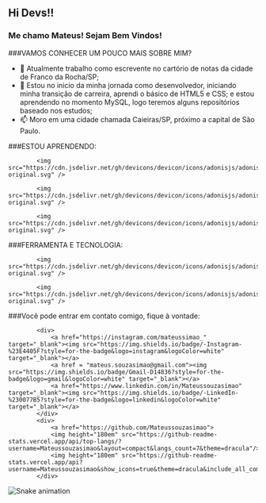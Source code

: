 ## Hi Devs!!
### Me chamo Mateus! Sejam Bem Vindos!

###VAMOS CONHECER UM POUCO MAIS SOBRE MIM?

- 🔭 Atualmente trabalho como escrevente no cartório de notas da cidade de Franco da Rocha/SP; 
- 🌱 Estou no inicio da minha jornada como desenvolvedor, iniciando minha transição de carreira, aprendi o básico de HTML5 e CSS; e estou aprendendo no momento MySQL, logo teremos alguns repositórios baseado nos estudos;
- 📫 Moro em uma cidade chamada Caieiras/SP, próximo a capital de São Paulo.

###ESTOU APRENDENDO:

<!DOCTYPE html>
<html>
<head>
<meta charset="UTF-8"/>
</head>
<body>

            <img src="https://cdn.jsdelivr.net/gh/devicons/devicon/icons/adonisjs/adonisjs-original.svg" />

            <img src="https://cdn.jsdelivr.net/gh/devicons/devicon/icons/adonisjs/adonisjs-original.svg" />

            <img src="https://cdn.jsdelivr.net/gh/devicons/devicon/icons/adonisjs/adonisjs-original.svg" />

###FERRAMENTA E TECNOLOGIA:


            <img src="https://cdn.jsdelivr.net/gh/devicons/devicon/icons/adonisjs/adonisjs-original.svg" />
          
            <img src="https://cdn.jsdelivr.net/gh/devicons/devicon/icons/adonisjs/adonisjs-original.svg" />
            
###Você pode entrar em contato comigo, fique à vontade:

            <div>
                <a href="https://instagram.com/mateussimao_" target="_blank"><img src="https://img.shields.io/badge/-Instagram-%23E4405F?style=for-the-badge&logo=instagram&logoColor=white" target="_blank"></a>
                <a href = "mateus.souzasimao@gmail.com"><img src="https://img.shields.io/badge/Gmail-D14836?style=for-the-badge&logo=gmail&logoColor=white" target="_blank"></a>
                <a href="https://www.linkedin.com/in/Mateussouzasimao" target="_blank"><img src="https://img.shields.io/badge/-LinkedIn-%230077B5?style=for-the-badge&logo=linkedin&logoColor=white" target="_blank"></a>   
            </div>
            <div>
                <a href="https://github.com/Mateussouzasimao">
                <img height="180em" src="https://github-readme-stats.vercel.app/api/top-langs/?username=Mateussouzasimao&layout=compact&langs_count=7&theme=dracula"/>
                <img height="180em" src="https://github-readme-stats.vercel.app/api?username=Mateussouzasimao&show_icons=true&theme=dracula&include_all_commits=true&count_private=true"/>
            </div>
</body>
</html>

![Snake animation](https://github.com/seu-usuário-aqui/seu-usuário-aqui/blob/output/github-contribution-grid-snake.svg)
          
                  
        
          
          
          
